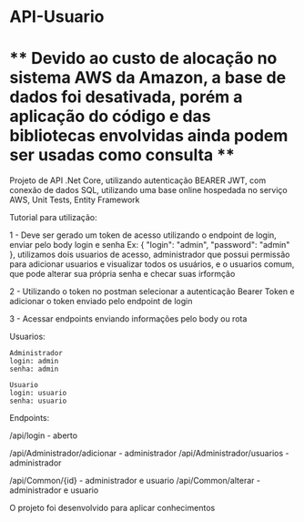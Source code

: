 API-Usuario
=================================================================================================================================================================================
** Devido ao custo de alocação no sistema AWS da Amazon, a base de dados foi desativada, porém a aplicação do código e das bibliotecas envolvidas ainda podem ser usadas como consulta **
=================================================================================================================================================================================

Projeto de API .Net Core, utilizando autenticação BEARER JWT, com conexão de dados SQL, utilizando uma base online hospedada no serviço AWS, Unit Tests, Entity Framework

Tutorial para utilização:

1 - Deve ser gerado um token de acesso utilizando o endpoint de login, enviar pelo body login e senha Ex: { "login": "admin",  "password": "admin" }, utilizamos dois usuarios de acesso, administrador que possui permissão para adicionar usuarios e visualizar todos os usuários, e o usuarios comum, que pode alterar sua própria senha e checar suas irformção

2 - Utilizando o token no postman selecionar a autenticação Bearer Token e adicionar o token enviado pelo endpoint de login 

3 - Acessar endpoints enviando informações pelo body ou rota

Usuarios:

    Administrador
    login: admin
    senha: admin

    Usuario
    login: usuario
    senha: usuario

Endpoints:

  /api/login - aberto

  /api/Administrador/adicionar - administrador
  /api/Administrador/usuarios - administrador
  
  /api/Common/{id} - administrador e usuario
  /api/Common/alterar - administrador e usuario


O projeto foi desenvolvido para aplicar conhecimentos 
